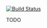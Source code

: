 [![Build Status](https://travis-ci.org/smartshark/travisSHARK.svg?branch=master)](https://travis-ci.org/smartshark/travisSHARK)


TODO